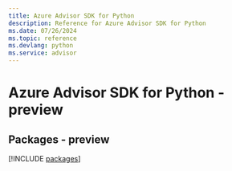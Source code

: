 ```yaml
---
title: Azure Advisor SDK for Python
description: Reference for Azure Advisor SDK for Python
ms.date: 07/26/2024
ms.topic: reference
ms.devlang: python
ms.service: advisor
---
```

# Azure Advisor SDK for Python - preview
## Packages - preview
[!INCLUDE [packages](advisor-index.md)]